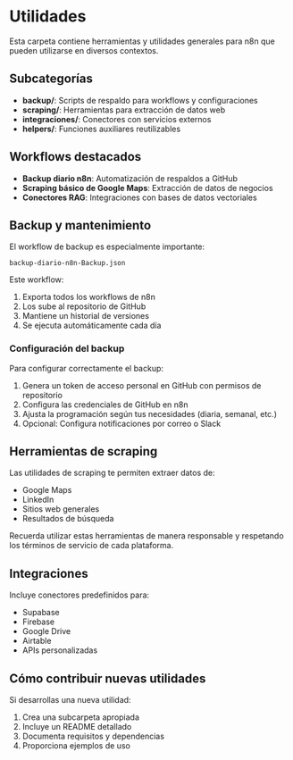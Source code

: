 # Utilidades

Esta carpeta contiene herramientas y utilidades generales para n8n que pueden utilizarse en diversos contextos.

## Subcategorías

- **backup/**: Scripts de respaldo para workflows y configuraciones
- **scraping/**: Herramientas para extracción de datos web
- **integraciones/**: Conectores con servicios externos
- **helpers/**: Funciones auxiliares reutilizables

## Workflows destacados

- **Backup diario n8n**: Automatización de respaldos a GitHub
- **Scraping básico de Google Maps**: Extracción de datos de negocios
- **Conectores RAG**: Integraciones con bases de datos vectoriales

## Backup y mantenimiento

El workflow de backup es especialmente importante:

```
backup-diario-n8n-Backup.json
```

Este workflow:
1. Exporta todos los workflows de n8n
2. Los sube al repositorio de GitHub
3. Mantiene un historial de versiones
4. Se ejecuta automáticamente cada día

### Configuración del backup

Para configurar correctamente el backup:

1. Genera un token de acceso personal en GitHub con permisos de repositorio
2. Configura las credenciales de GitHub en n8n
3. Ajusta la programación según tus necesidades (diaria, semanal, etc.)
4. Opcional: Configura notificaciones por correo o Slack

## Herramientas de scraping

Las utilidades de scraping te permiten extraer datos de:

- Google Maps
- LinkedIn
- Sitios web generales
- Resultados de búsqueda

Recuerda utilizar estas herramientas de manera responsable y respetando los términos de servicio de cada plataforma.

## Integraciones

Incluye conectores predefinidos para:

- Supabase
- Firebase
- Google Drive
- Airtable
- APIs personalizadas

## Cómo contribuir nuevas utilidades

Si desarrollas una nueva utilidad:

1. Crea una subcarpeta apropiada
2. Incluye un README detallado
3. Documenta requisitos y dependencias
4. Proporciona ejemplos de uso
